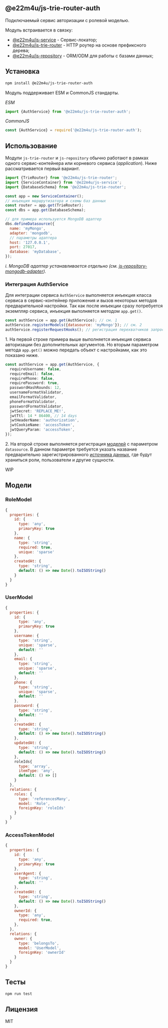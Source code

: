 ## @e22m4u/js-trie-router-auth

Подключаемый сервис авторизации с ролевой моделью.

Модуль встраивается в связку:

- [@e22m4u/js-service](https://www.npmjs.com/package/@e22m4u/js-service)
  \- Сервис-локатор;
- [@e22m4u/js-trie-router](https://www.npmjs.com/package/@e22m4u/js-trie-router)
  \- HTTP роутер на основе префиксного дерева;
- [@e22m4u/js-repository](https://www.npmjs.com/package/@e22m4u/js-repository)
  \- ORM/ODM для работы с базами данных;

## Установка

```bash
npm install @e22m4u/js-trie-router-auth
```

Модуль поддерживает ESM и CommonJS стандарты.

*ESM*

```js
import {AuthService} from '@e22m4u/js-trie-router-auth';
```

*CommonJS*

```js
const {AuthService} = require('@e22m4u/js-trie-router-auth');
```

## Использование

Модули `js-trie-router` и `js-repository` обычно работают в рамках одного
сервис-контейнера или корневого сервиса (*application*). Ниже рассматривается
первый вариант.

```js
import {TrieRouter} from '@e22m4u/js-trie-router';
import {ServiceContainer} from '@e22m4u/js-service';
import {DatabaseSchema} from '@e22m4u/js-trie-router';

const app = new ServiceContainer();
// инъекция маршрутизатора и схемы баз данных
const router = app.get(TrieRouter);
const dbs = app.get(DatabaseSchema);

// для примера используется MongoDB адаптер
dbs.defineDatasource({
  name: 'myMongo',
  adapter: 'mongodb',
  // параметры адаптера
  host: '127.0.0.1',
  port: 27017,
  database: 'myDatabase',
});
```

*i. MongoDB адаптер устанавливается отдельно (см. [js-repository-mongodb-adapter](https://www.npmjs.com/package/@e22m4u/js-repository-mongodb-adapter)).*

### Интеграция AuthService

Для интеграции сервиса `AuthService` выполняется инъекция класса сервиса
в сервис-контейнер приложения и вызов некоторых методов предварительной
настройки. Так как после инъекции сразу потребуется экземпляр сервиса,
инъекция выполняется методом `app.get()`.

```js
const authService = app.get(AuthService); // см. 1
authService.registerModels({datasource: 'myMongo'}); // см. 2
authService.registerRequestHooks(); // регистрация перехватчиков запроса
```

1\. На первой строке примера выше выполняется инъекция сервиса авторизации
без дополнительных аргументов. Но вторым параметром метода `app.get()`
можно передать объект с настройками, как это показано ниже.

```ts
const authService = app.get(AuthService, {
  requireUsername: false,
  requireEmail: false,
  requirePhone: false,
  requirePassword: true,
  passwordHashRounds: 12,
  usernameFormatValidator,
  emailFormatValidator,
  phoneFormatValidator,
  passwordFormatValidator,
  jwtSecret: 'REPLACE_ME!',
  jwtTtl: 14 * 86400, // 14 days
  jwtHeaderName: 'authorization',
  jwtCookieName: 'accessToken',
  jwtQueryParam: 'accessToken',
});
```

2\. На второй строке выполняется регистрация [моделей](#Модели)
с параметром `datasource`. В данном параметре требуется указать название
предварительно зарегистрированного
[источника данных](https://www.npmjs.com/package/@e22m4u/js-repository#источник-данных),
где будут храниться роли, пользователи и другие сущности.

WIP

## Модели

### RoleModel

```js
{
  properties: {
    id: {
      type: 'any',
      primaryKey: true
    },
    name: {
      type: 'string',
      required: true,
      unique: 'sparse'
    },
    createdAt: {
      type: 'string',
      default: () => new Date().toISOString()
    }
  }
}
```

### UserModel

```js
{
  properties: {
    id: {
      type: 'any',
      primaryKey: true
    },
    username: {
      type: 'string',
      unique: 'sparse',
      default: ''
    },
    email: {
      type: 'string',
      unique: 'sparse',
      default: ''
    },
    phone: {
      type: 'string',
      unique: 'sparse',
      default: ''
    },
    password: {
      type: 'string',
      default: ''
    },
    createdAt: {
      type: 'string',
      default: () => new Date().toISOString()
    },
    updatedAt: {
      type: 'string',
      default: () => new Date().toISOString()
    },
    roleIds{
      type: 'array',
      itemType: 'any',
      default: () => []
    }
  },
  relations: {
    roles: {
      type: 'referencesMany',
      model: 'Role',
      foreignKey: 'roleIds'
    }
  }
}
```

### AccessTokenModel

```js
{
  properties: {
    id: {
      type: 'any',
      primaryKey: true
    },
    userAgent: {
      type: 'string',
      default: ''
    },
    createdAt: {
      type: 'string',
      default: () => new Date().toISOString()
    },
    ownerId: {
      type: 'any',
      required: true,
    },
  },
  relations: {
    owner: {
      type: 'belongsTo',
      model: 'UserModel',
      foreignKey: 'ownerId'
    }
  }
}
```

## Тесты

```bash
npm run test
```

## Лицензия

MIT

